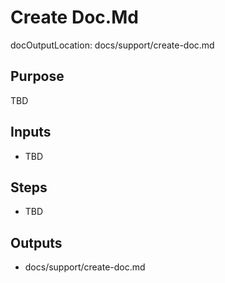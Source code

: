 # Create Doc.Md

docOutputLocation: docs/support/create-doc.md

## Purpose

TBD

## Inputs

- TBD

## Steps

- TBD

## Outputs

- docs/support/create-doc.md
